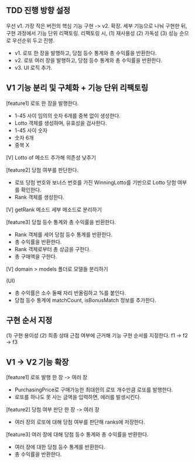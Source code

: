 ## TDD 진행 방향 설정

우선 v1. 가장 작은 버전의 핵심 기능 구현 -> v2. 확장.
세부 기능으로 나눠 구현한 뒤, 구현 과정에서 기능 단위 리팩토링.
리팩토링 시, (1) 재사용성 (2) 가독성 (3) 성능 순으로 우선순위 두고 진행.

- v1. 로또 한 장을 발행하고, 당첨 등수 통계와 총 수익률을 반환한다.
- v2. 로또 여러 장을 발행하고, 당첨 등수 통계와 총 수익률을 반환한다.
- v3. UI 로직 추가.

## V1 기능 분리 및 구체화 + 기능 단위 리팩토링

[feature1] 로또 한 장을 발행한다.

- 1-45 사이 임의의 숫자 6개를 중복 없이 생성한다.
- Lotto 객체를 생성하며, 유효성을 검사한다.
- 1-45 사이 숫자
- 숫자 6개
- 중복 X

[V] Lotto of 메소드 추가해 의존성 낮추기

[feature2] 당첨 여부를 판단한다.

- 로또 당첨 번호와 보너스 번호를 가진 WinningLotto를 기반으로 Lotto 당첨 여부를 확인한다.
- Rank 객체를 생성한다.

[V] getRank 메소드 세부 메소드로 분리하기

[feature3] 당첨 등수 통계와 총 수익률을 반환한다.

- Rank 객체를 세어 당첨 등수 통계를 반환한다.
- 총 수익률을 반환한다.
- Rank 객체로부터 총 상금을 구한다.
- 총 구매액을 구한다.

[V] domain > models 폴더로 모델들 분리하기

(UI)

- 총 수익률은 소수 둘째 자리 반올림하고 %를 붙인다.
- 당첨 등수 통계에 matchCount, isBonusMatch 정보를 추가한다.

## 구현 순서 지정

(1) 구현 용이성 (2) 최종 상태 근접 여부에 근거해 기능 구현 순서를 지정한다.
f1 -> f2 -> f3

## V1 -> V2 기능 확장

[feature1] 로또 발행 한 장 -> 여러 장
- PurchasingPrice로 구매가능한 최대한의 로또 개수만큼 로또를 발행한다.
- 로또를 하나도 못 사는 금액을 입력하면, 에러를 발생시킨다.

[feature2] 당첨 여부 판단 한 장 -> 여러 장
- 여러 장의 로또에 대해 당첨 여부를 판단해 ranks에 저장한다.

[feature3] 여러 장에 대해 당첨 등수 통계와 총 수익률을 반환한다.
- 여러 장에 대한 당첨 등수 통계를 반환한다.
- 총 수익률을 반환한다.



